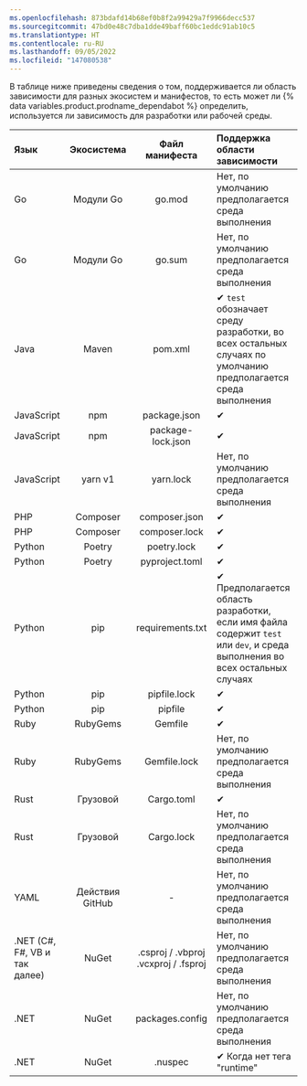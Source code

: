 ```yaml
---
ms.openlocfilehash: 873bdafd14b68ef0b8f2a99429a7f9966decc537
ms.sourcegitcommit: 47bd0e48c7dba1dde49baff60bc1eddc91ab10c5
ms.translationtype: HT
ms.contentlocale: ru-RU
ms.lasthandoff: 09/05/2022
ms.locfileid: "147080538"
---
```

В таблице ниже приведены сведения о том, поддерживается ли область зависимости для разных экосистем и манифестов, то есть может ли {% data variables.product.prodname_dependabot %} определить, используется ли зависимость для разработки или рабочей среды.

| **Язык** | **Экосистема** | **Файл манифеста** | **Поддержка области зависимости** |
|:---|:---:|:---:|:---|
| Go | Модули Go | go.mod | Нет, по умолчанию предполагается среда выполнения |
| Go | Модули Go | go.sum | Нет, по умолчанию предполагается среда выполнения |
| Java | Maven | pom.xml | ✔ `test` обозначает среду разработки, во всех остальных случаях по умолчанию предполагается среда выполнения |
| JavaScript | npm | package.json | ✔ |
| JavaScript | npm | package-lock.json | ✔ |
| JavaScript |  yarn v1 | yarn.lock | Нет, по умолчанию предполагается среда выполнения |
| PHP | Composer | composer.json | ✔ |
| PHP | Composer | composer.lock | ✔ |
| Python | Poetry | poetry.lock | ✔ |
| Python | Poetry | pyproject.toml | ✔ |
| Python | pip | requirements.txt | ✔ Предполагается область разработки, если имя файла содержит `test` или `dev`, и среда выполнения во всех остальных случаях |
| Python | pip | pipfile.lock | ✔ |
| Python | pip | pipfile | ✔ |
| Ruby | RubyGems | Gemfile |   ✔ |
| Ruby | RubyGems | Gemfile.lock    | Нет, по умолчанию предполагается среда выполнения |
| Rust | Грузовой |  Cargo.toml | ✔ |
| Rust | Грузовой | Cargo.lock | Нет, по умолчанию предполагается среда выполнения |
| YAML | Действия GitHub | - | Нет, по умолчанию предполагается среда выполнения |
| .NET (C#, F#, VB и так далее) | NuGet | .csproj / .vbproj .vcxproj / .fsproj | Нет, по умолчанию предполагается среда выполнения |
| .NET | NuGet | packages.config | Нет, по умолчанию предполагается среда выполнения |
| .NET | NuGet | .nuspec | ✔ Когда нет тега "runtime" |
